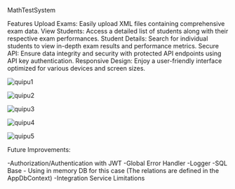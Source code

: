 MathTestSystem

Features
Upload Exams: Easily upload XML files containing comprehensive exam data.
View Students: Access a detailed list of students along with their respective exam performances.
Student Details: Search for individual students to view in-depth exam results and performance metrics.
Secure API: Ensure data integrity and security with protected API endpoints using API key authentication.
Responsive Design: Enjoy a user-friendly interface optimized for various devices and screen sizes.

![quipu1](https://github.com/user-attachments/assets/e30470c5-7d97-4170-a544-1e178a5a2a70)


![quipu2](https://github.com/user-attachments/assets/81be7592-fa17-4843-a1b5-4e865523a8f1)


![quipu3](https://github.com/user-attachments/assets/228e7cbf-09a9-4280-8c2b-ea098d19c60b)


![quipu4](https://github.com/user-attachments/assets/8a91375e-6cb9-4ec5-bfa2-3b30c9cd305f)


![quipu5](https://github.com/user-attachments/assets/5be46e51-5ce0-44bc-8224-979605db5f0b)

Future Improvements:

-Authorization/Authentication with JWT
-Global Error Handler
-Logger
-SQL Base - Using in memory DB for this case (The relations are defined in the AppDbContext)
-Integration Service Limitations


